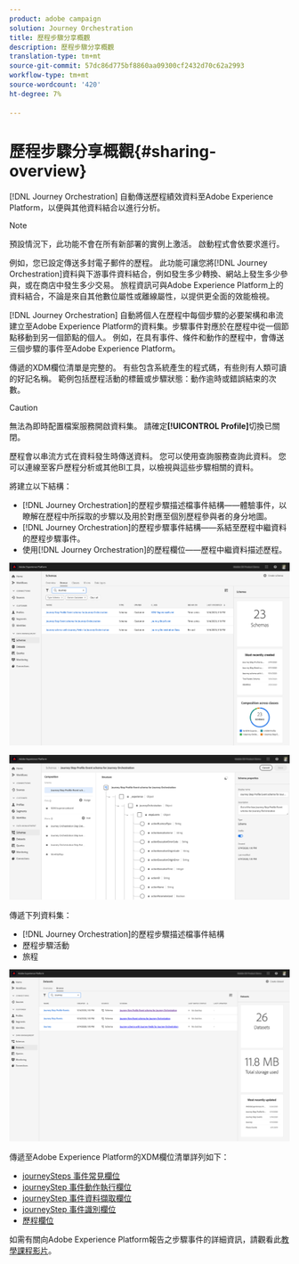 ```yaml
---
product: adobe campaign
solution: Journey Orchestration
title: 歷程步驟分享概觀
description: 歷程步驟分享概觀
translation-type: tm+mt
source-git-commit: 57dc86d775bf8860aa09300cf2432d70c62a2993
workflow-type: tm+mt
source-wordcount: '420'
ht-degree: 7%

---
```



# 歷程步驟分享概觀{#sharing-overview}

[!DNL Journey Orchestration] 自動傳送歷程績效資料至Adobe Experience Platform，以便與其他資料結合以進行分析。

>[!NOTE]
>
>預設情況下，此功能不會在所有新部署的實例上激活。 啟動程式會依要求進行。

例如，您已設定傳送多封電子郵件的歷程。 此功能可讓您將[!DNL Journey Orchestration]資料與下游事件資料結合，例如發生多少轉換、網站上發生多少參與，或在商店中發生多少交易。 旅程資訊可與Adobe Experience Platform上的資料結合，不論是來自其他數位屬性或離線屬性，以提供更全面的效能檢視。

[!DNL Journey Orchestration] 自動將個人在歷程中每個步驟的必要架構和串流建立至Adobe Experience Platform的資料集。步驟事件對應於在歷程中從一個節點移動到另一個節點的個人。 例如，在具有事件、條件和動作的歷程中，會傳送三個步驟的事件至Adobe Experience Platform。

傳遞的XDM欄位清單是完整的。 有些包含系統產生的程式碼，有些則有人類可讀的好記名稱。 範例包括歷程活動的標籤或步驟狀態：動作逾時或錯誤結束的次數。

>[!CAUTION]
>
>無法為即時配置檔案服務開啟資料集。 請確定&#x200B;**[!UICONTROL Profile]**&#x200B;切換已關閉。

歷程會以串流方式在資料發生時傳送資料。 您可以使用查詢服務查詢此資料。 您可以連線至客戶歷程分析或其他BI工具，以檢視與這些步驟相關的資料。

將建立以下結構：

* [!DNL Journey Orchestration]的歷程步驟描述檔事件結構——體驗事件，以瞭解在歷程中所採取的步驟以及用於對應至個別歷程參與者的身分地圖。
* [!DNL Journey Orchestration]的歷程步驟事件結構——系結至歷程中繼資料的歷程步驟事件。
* 使用[!DNL Journey Orchestration]的歷程欄位——歷程中繼資料描述歷程。

![](../assets/sharing1.png)

![](../assets/sharing2.png)

傳遞下列資料集：

* [!DNL Journey Orchestration]的歷程步驟描述檔事件結構
* 歷程步驟活動
* 旅程

![](../assets/sharing3.png)

傳遞至Adobe Experience Platform的XDM欄位清單詳列如下：

* [journeySteps 事件常見欄位](../building-journeys/sharing-common-fields.md)
* [journeyStep 事件動作執行欄位](../building-journeys/sharing-execution-fields.md)
* [journeyStep 事件資料擷取欄位](../building-journeys/sharing-fetch-fields.md)
* [journeyStep 事件識別欄位](../building-journeys/sharing-identity-fields.md)
* [歷程欄位](../building-journeys/sharing-journey-fields.md)

如需有關向Adobe Experience Platform報告之步驟事件的詳細資訊，請觀看此[教學課程影片](https://docs.adobe.com/content/help/en/journey-orchestration-learn/tutorials/reporting-step-events-to-adobe-experience-platform.html)。

